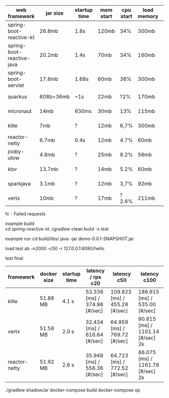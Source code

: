 | web framework             | jar size  | startup time | mem start | cpu start | load memory | load cpu | latency c50 | latency c100 | latency c200  |
|---------------------------|-----------|--------------|-----------|-----------|-------------|----------|-------------|--------------|---------------|
| spring-boot-reactive-kt   | 26.8mb    | 1.8s         | 120mb     | 34%       | 300mb       | 11%      | 4.082 ms    | 6.908 ms     | 15.600 ms fc  |
| spring-boot-reactive-java | 20.2mb    | 1.4s         | 70mb      | 34%       | 160mb       | 14%      | 4.756 ms    | 8.325 ms     | 18.864 ms fc  |
| spring-boot-servlet       | 17.6mb    | 1.68s        | 60mb      | 36%       | 300mb       | 20%      | 7.799 ms    | 11.628 ms    | 22.307 ms fc  |
| quarkus                   | 608b+36mb | ~1s          | 22mb      | ?2%       | 170mb       | 23%      | 4.907 ms    | 13.228 ms    | 16.669 ms fc  |
| micronaut                 | 14mb      | 630ms        | 30mb      | 13%       | 115mb       | 18%      | 4.004 ms    | 13.076 ms    | 16.258 ms fc  |
| klite                     | 7mb       | ?            | 12mb      | 6,7%      | 300mb       | 12%      | 11.738 ms   | 21.629 ms fc | 36.309 ms fc  |
| reactor-netty             | 6.7mb     | 0.4s         | 12mb      | 4.7%      | 60mb        | 10%      | 3.080 ms    | 7.011 ms     | 15.408 ms fc  |
| jooby-utow                | 4.8mb     | ?            | 25mb      | 8.2%      | 56mb        | 11%      | 3.704 ms    | 7.948 ms     | 18.402 ms fc  |
| ktor                      | 13.7mb    | ?            | 14mb      | 5.2%      | 60mb        | 17%      | 9.549 ms    | 17.706 ms    | 32.010 mc fc  |
| sparkjava                 | 3.1mb     | ?            | 12mb      | 3,7%      | 92mb        | 17%      | 3.825 ms    | 8.658 ms fc  | 110.147 ms fc |
| vertx                     | 10mb      | ?            | 17mb      | ?2.6%     | 211mb       | 8%       | 3.187 ms    | 6.757 ms     | 14.834  ms fc |

fc - Failed requests


example build  
cd spring-reactive-kt
./gradlew  clean  build -x test

example run
cd build/libs/
java -jar demo-0.0.1-SNAPSHOT.jar

load test 
ab -n2000 -c50 -r 127.0.0.1:8080/hello

test final

| framework     | docker size | startup time | latency / rps c20             | latency c50                   | latency c100                      |
|---------------|-------------|--------------|-------------------------------|-------------------------------|-----------------------------------|
| klite         | 51.86 MB    | 4.1 s        | 53.338 [ms] / 374.96 [#/sec]  | 109.823 [ms] / 455.28 [#/sec] | 186.915 [ms] / 535.00 [#/sec]     |
| vertx         | 51.56 MB    | 2.0 s        | 32.434 [ms] / 616.64 [#/sec]  | 64.959 [ms] / 769.72 [#/sec]  | 90.815 [ms] / 1101.14 [#/sec]  2k |
| reactor-netty | 51.92 MB    | 2.6 s        | 35.948 [ms] / 556.36 [#/sec]  | 64.723 [ms] / 772.52 [#/sec]  | 86.075 [ms] / 1161.78 [#/sec]  2k |

./gradlew shadowJar
docker-compose build
docker-compose up


